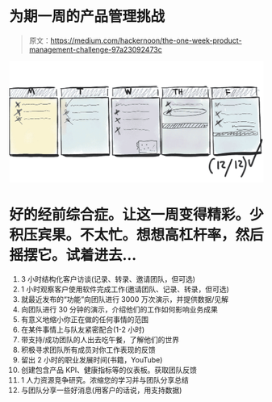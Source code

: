 # 为期一周的产品管理挑战

> 原文：<https://medium.com/hackernoon/the-one-week-product-management-challenge-97a23092473c>

![](img/c12c0648ab6dfc6b52aa8b6d422cd636.png)

# 好的经前综合症。让这一周变得精彩。少积压宾果。不太忙。想想高杠杆率，然后摇摆它。试着进去…

1.  3 小时结构化客户访谈(记录、转录、邀请团队，但可选)
2.  1 小时观察客户使用软件完成工作(邀请团队、记录、转录，但可选)
3.  就最近发布的“功能”向团队进行 3000 万次演示，并提供数据/见解
4.  向团队进行 30 分钟的演示，介绍他们的工作如何影响业务成果
5.  有意义地缩小你正在做的任何事情的范围
6.  在某件事情上与队友紧密配合(1-2 小时)
7.  带支持/成功团队的人出去吃午餐，了解他们的世界
8.  积极寻求团队所有成员对你工作表现的反馈
9.  留出 2 小时的职业发展时间(书籍，YouTube)
10.  创建包含产品 KPI、健康指标等的仪表板。获取团队反馈
11.  1 人力资源竞争研究。浓缩您的学习并与团队分享总结
12.  与团队分享一些好消息(用客户的话说，用支持数据)